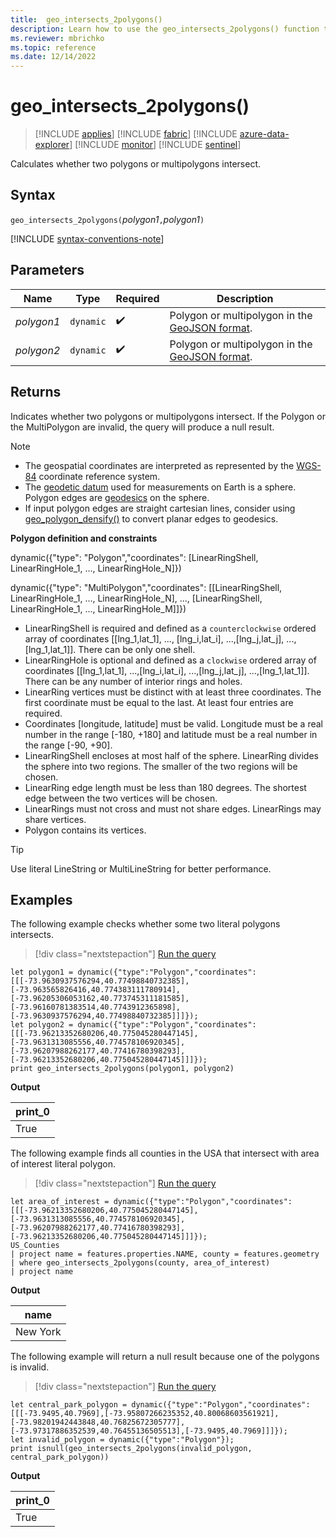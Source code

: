 ```yaml
---
title:  geo_intersects_2polygons()
description: Learn how to use the geo_intersects_2polygons() function to calculate whether two polygons or multipolygons intersect
ms.reviewer: mbrichko
ms.topic: reference
ms.date: 12/14/2022
---
```

# geo_intersects_2polygons()

> [!INCLUDE [applies](../includes/applies-to-version/applies.md)] [!INCLUDE [fabric](../includes/applies-to-version/fabric.md)] [!INCLUDE [azure-data-explorer](../includes/applies-to-version/azure-data-explorer.md)] [!INCLUDE [monitor](../includes/applies-to-version/monitor.md)] [!INCLUDE [sentinel](../includes/applies-to-version/sentinel.md)]

Calculates whether two polygons or multipolygons intersect.

## Syntax

`geo_intersects_2polygons(`*polygon1*`,`*polygon1*`)`

[!INCLUDE [syntax-conventions-note](../includes/syntax-conventions-note.md)]

## Parameters

|Name|Type|Required|Description|
|--|--|--|--|
| *polygon1* | `dynamic` |  :heavy_check_mark: | Polygon or multipolygon in the [GeoJSON format](https://tools.ietf.org/html/rfc7946).|
| *polygon2* | `dynamic` |  :heavy_check_mark: | Polygon or multipolygon in the [GeoJSON format](https://tools.ietf.org/html/rfc7946).|

## Returns

Indicates whether two polygons or multipolygons intersect. If the Polygon or the MultiPolygon are invalid, the query will produce a null result.

> [!NOTE]
>
> * The geospatial coordinates are interpreted as represented by the [WGS-84](https://earth-info.nga.mil/index.php?dir=wgs84&action=wgs84) coordinate reference system.
> * The [geodetic datum](https://en.wikipedia.org/wiki/Geodetic_datum) used for measurements on Earth is a sphere. Polygon edges are [geodesics](https://en.wikipedia.org/wiki/Geodesic) on the sphere.
> * If input polygon edges are straight cartesian lines, consider using [geo_polygon_densify()](geo-polygon-densify-function.md) to convert planar edges to geodesics.

**Polygon definition and constraints**

dynamic({"type": "Polygon","coordinates": [LinearRingShell, LinearRingHole_1, ..., LinearRingHole_N]})

dynamic({"type": "MultiPolygon","coordinates": [[LinearRingShell, LinearRingHole_1, ..., LinearRingHole_N], ..., [LinearRingShell, LinearRingHole_1, ..., LinearRingHole_M]]})

* LinearRingShell is required and defined as a `counterclockwise` ordered array of coordinates [[lng_1,lat_1], ..., [lng_i,lat_i], ...,[lng_j,lat_j], ...,[lng_1,lat_1]]. There can be only one shell.
* LinearRingHole is optional and defined as a `clockwise` ordered array of coordinates [[lng_1,lat_1], ...,[lng_i,lat_i], ...,[lng_j,lat_j], ...,[lng_1,lat_1]]. There can be any number of interior rings and holes.
* LinearRing vertices must be distinct with at least three coordinates. The first coordinate must be equal to the last. At least four entries are required.
* Coordinates [longitude, latitude] must be valid. Longitude must be a real number in the range [-180, +180] and latitude must be a real number in the range [-90, +90].
* LinearRingShell encloses at most half of the sphere. LinearRing divides the sphere into two regions. The smaller of the two regions will be chosen.
* LinearRing edge length must be less than 180 degrees. The shortest edge between the two vertices will be chosen.
* LinearRings must not cross and must not share edges. LinearRings may share vertices.
* Polygon contains its vertices.

> [!TIP]
>
> Use literal LineString or MultiLineString for better performance.

## Examples

The following example checks whether some two literal polygons intersects.

> [!div class="nextstepaction"]
> <a href="https://dataexplorer.azure.com/clusters/help/databases/Samples?query=H4sIAAAAAAAAA52Rz2rDMAyH73uKkFMLWdEfy5I79g67l1BKa0ogTUKSSxh793kkaXvaYBjsgz700yfXccy6tp6ubYPZe3aZmtOtOm8+83HqYr7PP+ZaXuTntu0vVXMa45DvD4fDq/IueIbAKuopuMLBTtUFMwfKxCZlsVLixcg79AvExoioBgHdnSIQBp8u9DRzrE5+QEN56oYe1DC1EFxDOSBxygj2yPx1srL82r691A97+o89IbOQNyBYzASckIFziu7JH9MBE5F1AZIMwAcCfsIINM1Iqa3qwqFPS+JgFPiB/ZE6u3V91YzZNbbH9MZ+iOdxONJiO2zWTy/uC9h+A0eK8+oMAgAA" target="_blank">Run the query</a>

```kusto
let polygon1 = dynamic({"type":"Polygon","coordinates":[[[-73.9630937576294,40.77498840732385],[-73.963565826416,40.774383111780914],[-73.96205306053162,40.773745311181585],[-73.96160781383514,40.7743912365898],[-73.9630937576294,40.77498840732385]]]});
let polygon2 = dynamic({"type":"Polygon","coordinates":[[[-73.96213352680206,40.775045280447145],[-73.9631313085556,40.774578106920345],[-73.96207988262177,40.77416780398293],[-73.96213352680206,40.775045280447145]]]});
print geo_intersects_2polygons(polygon1, polygon2)
```

**Output**

|print_0|
|---|
|True|

The following example finds all counties in the USA that intersect with area of interest literal polygon.

> [!div class="nextstepaction"]
> <a href="https://dataexplorer.azure.com/clusters/help/databases/Samples?query=H4sIAAAAAAAAA4WQzWrDMBCE73kKoVMCrpH1Y0kJOZTSY0uh9GSMEc4mdUkkIykU0fbdq2BDQ3soe1u+md2ZI0RkPJjO7bvBRvAQItqiXbLmNPTLDxzTCHiNn9wxHZzFBe6d87vBmggBr5umuZGs1DWtGBO0VoSSuuCklFIQLqginMuKi7aYOVblIUoIMWNcSFWRWlPCrjBKpFaKZlspZ66qpSJMK6rZD/bP1bb9Wm0WL8/dnTvbOEBYfKLRuzfoI8oBISfdg4nnnLrM+xH8BSofbx/uC9RfNOkaOYA7QfQpu7y/5qpQXkythewYOjpOLYXlpC3+VLv69cA3a++fAX8BAAA=" target="_blank">Run the query</a>

```kusto
let area_of_interest = dynamic({"type":"Polygon","coordinates":[[[-73.96213352680206,40.775045280447145],[-73.9631313085556,40.774578106920345],[-73.96207988262177,40.77416780398293],[-73.96213352680206,40.775045280447145]]]});
US_Counties
| project name = features.properties.NAME, county = features.geometry
| where geo_intersects_2polygons(county, area_of_interest)
| project name
```

**Output**

|name|
|---|
|New York|

The following example will return a null result because one of the polygons is invalid.

> [!div class="nextstepaction"]
> <a href="https://dataexplorer.azure.com/clusters/help/databases/Samples?query=H4sIAAAAAAAAA42QzUrFMBCF9z5FyaqFesnfTJIrvoP7Ukpow6UYk5JEoYjvbmstiLhwNcycMx9zxrtSjS6UZP2w2PQ8LNGvtxiqx2pag32Zx/qdlHVx5EqeDom0ZIwxTXOwxWVy7bruXomLkQZaSS/KoOnbYwSaKo7IBQjgu6gpRY1UADLD2WnTnDIjuZRCS/3FQM0BFRcUlFKnTQmmtMYNBcIcNgnABALdy2n7eUfffzQPd34LOYc36+fpP/n2lSXNYVvK4dX7+ubisLUuZTeWPPBvRq5/Qds/X9k0n1CNw49lAQAA" target="_blank">Run the query</a>

```kusto
let central_park_polygon = dynamic({"type":"Polygon","coordinates":[[[-73.9495,40.7969],[-73.95807266235352,40.80068603561921],[-73.98201942443848,40.76825672305777],[-73.97317886352539,40.76455136505513],[-73.9495,40.7969]]]});
let invalid_polygon = dynamic({"type":"Polygon"});
print isnull(geo_intersects_2polygons(invalid_polygon, central_park_polygon))
```

**Output**

|print_0|
|---|
|True|
